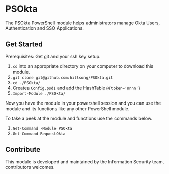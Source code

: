 # PSOkta

The PSOkta PowerShell module helps administrators manage Okta Users, Authentication and SSO Applications.
## Get Started

Prerequisites: Get git and your ssh key setup.

1. `cd` into an appropriate directory on your computer to download this module.
2. `git clone git@github.com:hillsong/PSOkta.git`
3. `cd ./PSOkta/`
1. Createa `Config.psd1` and add the HashTable `@{token='nnnn'}`
4. `Import-Module ./PSOkta/`

Now you have the module in your powershell session and you can use the module and its functions like any other PowerShell module.

To take a peek at the module and functions use the commands below.
1. `Get-Command -Module PSOkta`
1. `Get-Command RequestOkta` 

## Contribute
This module is developed and maintained by the Information Security team, contributors welcomes.

